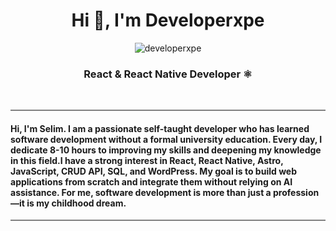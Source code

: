 <h1 align="center">Hi 👋, I'm Developerxpe</h1>
<p align="center"> <img src="https://komarev.com/ghpvc/?username=developerxpe&label=Profile%20views&color=0e75b6&style=flat" alt="developerxpe" /> </p>
<h3 align="center">React & React Native Developer ⚛️ </h3><br><hr style="height:2px;border-width:0;color:gray;background-color:gray">

<h4>Hi, I'm Selim. I am a passionate self-taught developer who has
learned software development without a formal university
education. Every day, I dedicate 8-10 hours to improving my skills
and deepening my knowledge in this field.I have a strong interest in
React, React Native, Astro, JavaScript, CRUD API, SQL, and
WordPress. My goal is to build web applications from scratch and
integrate them without relying on AI assistance. For me, software
development is more than just a profession—it is my childhood
dream.</h4>
<hr style="height:2px;border-width:0;color:gray;background-color:gray"><br>
